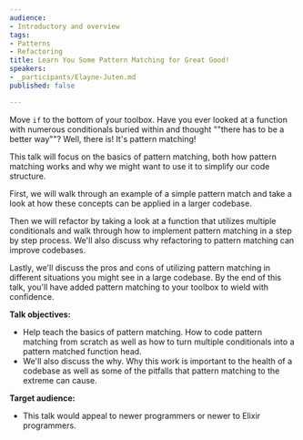 ```yaml
---
audience:
- Introductory and overview
tags:
- Patterns
- Refactoring
title: Learn You Some Pattern Matching for Great Good!
speakers:
- _participants/Elayne-Juten.md
published: false

---
```

Move `if` to the bottom of your toolbox. Have you ever looked at a function with numerous conditionals buried within and thought ""there has to be a better way""? Well, there is! It's pattern matching!

This talk will focus on the basics of pattern matching, both how pattern matching works and why we might want to use it to simplify our code structure.

First, we will walk through an example of a simple pattern match and take a look at how these concepts can be applied in a larger codebase.

Then we will refactor by taking a look at a function that utilizes multiple conditionals and walk through how to implement pattern matching in a step by step process. We'll also discuss why refactoring to pattern matching can improve codebases.

Lastly, we'll discuss the pros and cons of utilizing pattern matching in different situations you might see in a large codebase. By the end of this talk, you'll have added pattern matching to your toolbox to wield with confidence.

**Talk objectives:**

* Help teach the basics of pattern matching. How to code pattern matching from scratch as well as how to turn multiple conditionals into a pattern matched function head.
* We'll also discuss the why. Why this work is important to the health of a codebase as well as some of the pitfalls that pattern matching to the extreme can cause.

**Target audience:**

* This talk would appeal to newer programmers or newer to Elixir programmers.